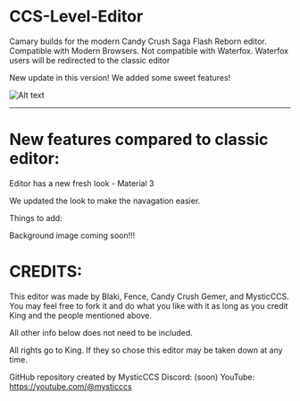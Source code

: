 # CCS-Level-Editor

Camary builds for the modern Candy Crush Saga Flash Reborn editor. Compatible with Modern Browsers. Not compatible with Waterfox. Waterfox users will be redirected to the classic editor

New update in this version! We added some sweet features!

![Alt text](https://cdn.discordapp.com/attachments/1190963881942728708/1257525712311685120/image.png?ex=6684b995&is=66836815&hm=d3dc956fabbb35f95b55486df26cf21c9e1c7c360f7fedd421984e3a503a1352&)

****************************
# New features compared to classic editor:
Editor has a new fresh look - Material 3

We updated the look to make the navagation easier.

Things to add:

Background image coming soon!!!


# CREDITS:

This editor was made by Blaki, Fence, Candy Crush Gemer, and MysticCCS.
You may feel free to fork it and do what you like with it as long as you credit King and the people mentioned above.

All other info below does not need to be included.

All rights go to King. 
If they so chose this editor may be taken down at any time.

GitHub repository created by MysticCCS
Discord: (soon)
YouTube: https://youtube.com/@mysticccs
